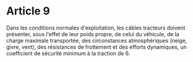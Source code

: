 # Article 9

Dans les conditions normales d'exploitation, les câbles tracteurs doivent présenter, sous l'effet de leur poids propre, de celui du véhicule, de la charge maximale transportée, des circonstances atmosphériques (neige, givre, vent), des résistances de frottement et des efforts dynamiques, un coefficient de sécurité minimum à la traction de 6.
